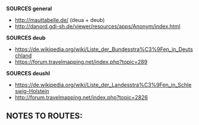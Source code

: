 ﻿**SOURCES general**
- http://mauttabelle.de/ (deua + deub)
- http://danord.gdi-sh.de/viewer/resources/apps/Anonym/index.html

**SOURCES deub**
- https://de.wikipedia.org/wiki/Liste_der_Bundesstra%C3%9Fen_in_Deutschland
- https://forum.travelmapping.net/index.php?topic=289

**SOURCES deushl**
- https://de.wikipedia.org/wiki/Liste_der_Landesstra%C3%9Fen_in_Schleswig-Holstein
- http://forum.travelmapping.net/index.php?topic=2826

**NOTES TO ROUTES:**
- 

